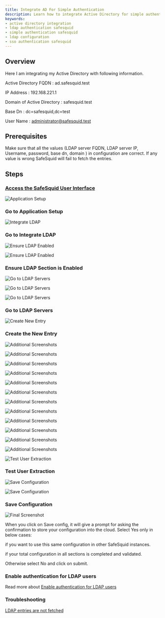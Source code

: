 ```yaml
---
title: Integrate AD For Simple Authentication
description: Learn how to integrate Active Directory for simple authentication in SafeSquid, including configuration, enabling LDAP, and troubleshooting.
keywords:
- active directory integration
- ldap authentication safesquid
- simple authentication safesquid
- ldap configuration
- sso authentication safesquid
---
```


## Overview
Here I am integrating my Active Directory with following information. 

Active Directory FQDN : ad.safesquid.test

IP Address : 192.168.221.1

Domain of Active Directory : safesquid.test

Base Dn : dc=safesquid,dc=test

User Name : administrator@safesquid.test
## Prerequisites
Make sure that all the values (LDAP server FQDN, LDAP server IP, Username, password, base dn, domain ) in configuration are correct. If any value is wrong SafeSquid will fail to fetch the entries.

## Steps
### [Access the SafeSquid User Interface](/docs/08-SafeSquid%20Interface/Accessing%20the%20SafeSquid%20Interface.md)
![Application Setup](/img/How_To/Integrate_Active_Directory_For_Simple_Authentication/image1.webp)

### Go to Application Setup
![Integrate LDAP](/img/How_To/Integrate_Active_Directory_For_Simple_Authentication/image2.webp)

### Go to Integrate LDAP
![Ensure LDAP Enabled](/img/How_To/Integrate_Active_Directory_For_Simple_Authentication/image3.webp)

![Ensure LDAP Enabled](/img/How_To/Integrate_Active_Directory_For_Simple_Authentication/image4.webp)

### Ensure LDAP Section is Enabled
![Go to LDAP Servers](/img/How_To/Integrate_Active_Directory_For_Simple_Authentication/image5.webp)

![Go to LDAP Servers](/img/How_To/Integrate_Active_Directory_For_Simple_Authentication/image6.webp)

![Go to LDAP Servers](/img/How_To/Integrate_Active_Directory_For_Simple_Authentication/image7.webp)

### Go to LDAP Servers
![Create New Entry](/img/How_To/Integrate_Active_Directory_For_Simple_Authentication/image8.webp)

### Create the New Entry
![Additional Screenshots](/img/How_To/Integrate_Active_Directory_For_Simple_Authentication/image9.webp)

![Additional Screenshots](/img/How_To/Integrate_Active_Directory_For_Simple_Authentication/image10.webp)

![Additional Screenshots](/img/How_To/Integrate_Active_Directory_For_Simple_Authentication/image11.webp)

![Additional Screenshots](/img/How_To/Integrate_Active_Directory_For_Simple_Authentication/image12.webp)

![Additional Screenshots](/img/How_To/Integrate_Active_Directory_For_Simple_Authentication/image13.webp)

![Additional Screenshots](/img/How_To/Integrate_Active_Directory_For_Simple_Authentication/image14.webp)

![Additional Screenshots](/img/How_To/Integrate_Active_Directory_For_Simple_Authentication/image15.webp)

![Additional Screenshots](/img/How_To/Integrate_Active_Directory_For_Simple_Authentication/image16.webp)

![Additional Screenshots](/img/How_To/Integrate_Active_Directory_For_Simple_Authentication/image17.webp)

![Additional Screenshots](/img/How_To/Integrate_Active_Directory_For_Simple_Authentication/image18.webp)

![Additional Screenshots](/img/How_To/Integrate_Active_Directory_For_Simple_Authentication/image19.webp)

![Additional Screenshots](/img/How_To/Integrate_Active_Directory_For_Simple_Authentication/image20.webp)

![Test User Extraction](/img/How_To/Integrate_Active_Directory_For_Simple_Authentication/image21.webp)

### Test User Extraction
![Save Configuration](/img/How_To/Integrate_Active_Directory_For_Simple_Authentication/image22.webp)

![Save Configuration](/img/How_To/Integrate_Active_Directory_For_Simple_Authentication/image23.webp)

### Save Configuration
![Final Screenshot](/img/How_To/Integrate_Active_Directory_For_Simple_Authentication/image24.webp)

When you click on Save config, it will give a prompt for asking the confirmation to store your configuration into the cloud.
Select Yes only in below cases:

if you want to use this same configuration in other SafeSquid instances.

if your total configuration in all sections is completed and validated. 

Otherwise select No and click on submit.

### Enable authentication for LDAP users
Read more about [Enable authentication for LDAP users](https://help.safesquid.com/portal/en/kb/articles/enable-authentication-for-ldap-users)

### Troubleshooting
[LDAP entries are not fetched](/docs/21-Troubleshooting/Failed%20To%20Fetch%20LDAP%20Entries.md)

